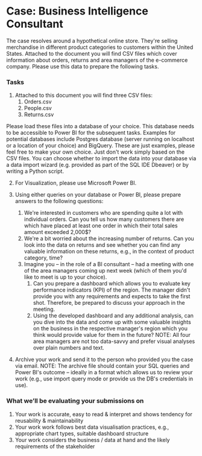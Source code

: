 # Case: Business Intelligence Consultant
The case resolves around a hypothetical online store. They're selling merchandise
in different product categories to customers within the United States. Attached to the document you will find CSV files
which cover information about orders, returns and area managers of the e-commerce company. Please use this data
to prepare the following tasks.

### Tasks

1. Attached to this document you will find three CSV files:
    1. Orders.csv
    2. People.csv
    3. Returns.csv

Please load these files into a database of your choice. This database needs to be accessible to Power BI for the subsequent tasks. 
Examples for potential databases include Postgres database (server running on localhost or a location of your choice) and BigQuery. These are just examples, please feel free to make your own choice. Just don't work simply based on the CSV files. You can choose whether to import the data into your database via a data import wizard (e.g. provided as part of the SQL IDE Dbeaver) or by writing a Python script.


2. For Visualization, please use Microsoft Power BI.


3. Using either queries on your database or Power BI, please prepare
answers to the following questions:
    1. We're interested in customers who are spending quite a lot with individual orders. Can you
tell us how many customers there are which have placed at least one order in which their
total sales amount exceeded 2,000$?
    2. We're a bit worried about the increasing number of returns. Can you look into the data
on returns and see whether you can find any valuable information on these returns, e.g., in
the context of product category, time?
    3. Imagine you – in the role of a BI consultant – had a meeting with one of the area managers
coming up next week (which of them you'd like to meet is up to your choice). 
       1. Can you prepare a dashboard which allows you to evaluate key performance indicators (KPI) of the region. The manager didn't provide you with any requirements and expects to take the first shot. Therefore, be prepared to discuss your approach in the meeting.
       2. Using the developed dashboard and any additional analysis, can you dive into the data and come up with some valuable insights on the business in the respective manager's region which you think would provide value for them in the future?
       NOTE: All four area managers are not too data-savvy and prefer visual analyses over plain numbers and text.


4. Archive your work and send it to the person who provided you the case via email.
   NOTE: The archive file should contain your SQL queries and Power BI's outcome – ideally in a format which allows us to review your work (e.g., use import query mode or provide us the DB's credentials in use).
   
### What we’ll be evaluating your submissions on

1. Your work is accurate, easy to read & interpret and shows tendency for reusability & maintainability
2. Your work work follows best data visualisation practices, e.g., appropriate chart types, suitable dashboard structure
3. Your work considers the business / data at hand and the likely requirements of the stakeholder
